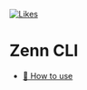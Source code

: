 [![Likes](https://badgen.org/img/zenn/kaz_z/likes?style=flat)](https://zenn.dev/kaz_z)

# Zenn CLI

* [📘 How to use](https://zenn.dev/zenn/articles/zenn-cli-guide)
